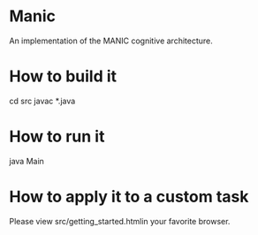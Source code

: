
# Manic
An implementation of the MANIC cognitive architecture.

# How to build it
cd src
javac *.java

# How to run it
java Main

# How to apply it to a custom task
Please view src/getting_started.htmlin your favorite browser.

